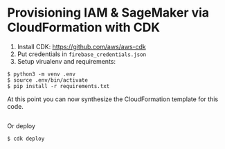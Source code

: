 
# Provisioning IAM & SageMaker via CloudFormation with CDK

1. Install CDK: https://github.com/aws/aws-cdk
2. Put credentials in `firebase_credentials.json`
3. Setup virualenv and requirements:
```
$ python3 -m venv .env
$ source .env/bin/activate
$ pip install -r requirements.txt
```

At this point you can now synthesize the CloudFormation template for this code.
```$ cdk synth
```

Or deploy
```
$ cdk deploy
```
